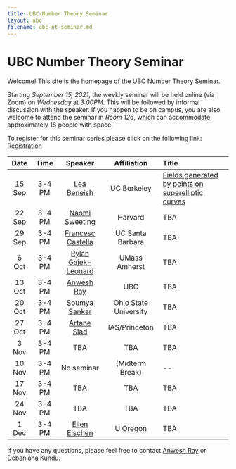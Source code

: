 ```yaml
---
title: UBC-Number Theory Seminar
layout: ubc
filename: ubc-nt-seminar.md
--- 
```


# UBC Number Theory Seminar 

Welcome! This site is the homepage of the UBC Number Theory Seminar.

Starting _September 15, 2021_, the weekly seminar will be held online (via Zoom) on _Wednesday_ at _3:00PM_.
This will be followed by informal discussion with the speaker.
If you happen to be on campus, you are also welcome to attend the seminar in _Room 126_, which can accommodate approximately 18 people with space.

To register for this seminar series please click on the following link: [Registration](https://ubc.zoom.us/meeting/register/u5Yrfu2sqTkoH9AqIzq7m7896a2yg2A6BlSe)

| Date   | Time |     Speaker  | Affiliation |Title |
|:-------:|:-------:|:-------------:|:-----:|:------|
|15 Sep| 3-4 PM| [Lea Beneish](https://sites.google.com/view/lea-beneish/home)     | UC Berkeley |[Fields generated by points on superelliptic curves](Lea.pdf)|
|22 Sep| 3-4 PM| [Naomi Sweeting](https://www.math.harvard.edu/people/sweeting-naomi/)|Harvard | TBA |
|29 Sep| 3-4 PM| [Francesc Castella](https://web.math.ucsb.edu/~castella/) | UC Santa Barbara | TBA |
|6 Oct| 3-4 PM| [Rylan Gajek-Leonard](https://www.math.umass.edu/directory/graduate-students/rylan-gajek-leonard) | UMass Amherst | TBA |
|13 Oct| 3-4 PM| [Anwesh Ray](https://www.anweshray.com/)| UBC | TBA |
|20 Oct| 3-4 PM| [Soumya Sankar](https://sites.google.com/site/soumya3sankar/)| Ohio State University | TBA |
|27 Oct| 3-4 PM| [Artane Siad](https://www.math.toronto.edu/ajsiad/)| IAS/Princeton  | TBA |
|3 Nov| 3-4 PM| TBA | TBA  | TBA |
|10 Nov| 3-4 PM| No seminar | (Midterm Break)  | -- |
|17 Nov| 3-4 PM| TBA | TBA  | TBA |
|24 Nov| 3-4 PM| TBA | TBA  | TBA |
|1 Dec| 3-4 PM| [Ellen Eischen](http://www.elleneischen.com/)| U Oregon | TBA |

If you have any questions, please feel free to contact <a href="mailto:anweshray@math.ubc.ca">Anwesh Ray</a> or <a href="mailto:dkundu@math.ubc.ca">Debanjana Kundu</a>.
